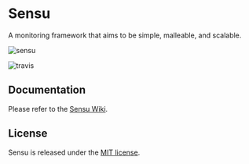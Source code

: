 # Sensu
  A monitoring framework that aims to be simple, malleable, and scalable.

  ![sensu](https://raw.github.com/sensu/sensu/master/sensu-logo.png)

  ![travis](https://secure.travis-ci.org/sensu/sensu.png)

## Documentation
  Please refer to the [Sensu Wiki](https://github.com/sensu/sensu/wiki).

## License
  Sensu is released under the [MIT license](https://raw.github.com/sensu/sensu/master/MIT-LICENSE.txt).

